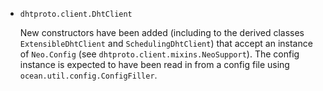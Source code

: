 * `dhtproto.client.DhtClient`

  New constructors have been added (including to the derived classes
  `ExtensibleDhtClient` and `SchedulingDhtClient`) that accept an instance of
  `Neo.Config` (see `dhtproto.client.mixins.NeoSupport`). The config instance is
  expected to have been read in from a config file using
  `ocean.util.config.ConfigFiller`.

